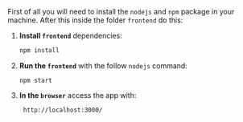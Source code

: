 First of all you will need to install the `nodejs` and `npm` package in your machine. After this inside the folder `frontend` do this:

1. **Install `frontend`** dependencies:

   ```bash
   npm install
   ```

2. **Run the `frontend`** with the follow `nodejs` command:
    
    ```
    npm start
    ```

3. **In the `browser`** access the app with:

    ```
     http://localhost:3000/
    ```


